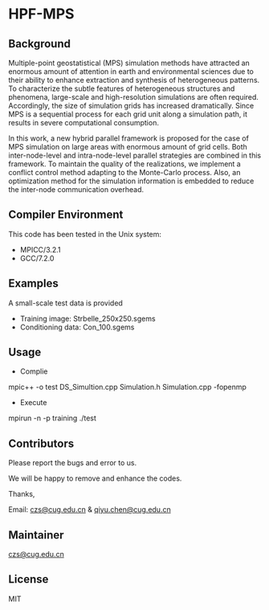# HPF-MPS

## Background
Multiple-point geostatistical (MPS) simulation methods have attracted an enormous amount of attention in earth and environmental sciences due to their ability to enhance extraction and synthesis of heterogeneous patterns. To characterize the subtle features of heterogeneous structures and phenomena, large-scale and high-resolution simulations are often required. Accordingly, the size of simulation grids has increased dramatically. Since MPS is a sequential process for each grid unit along a simulation path, it results in severe computational consumption. 

In this work, a new hybrid parallel framework is proposed for the case of MPS simulation on large areas with enormous amount of grid cells. Both inter-node-level and intra-node-level parallel strategies are combined in this framework. To maintain the quality of the realizations, we implement a conflict control method adapting to the Monte-Carlo process. Also, an optimization method for the simulation information is embedded to reduce the inter-node communication overhead. 

## Compiler Environment
This code has been tested in the Unix system:

* MPICC/3.2.1
* GCC/7.2.0

## Examples
A small-scale test data is provided

* Training image: Strbelle_250x250.sgems
* Conditioning data: Con_100.sgems

## Usage
* Complie

mpic++ -o test DS_Simultion.cpp Simulation.h Simulation.cpp -fopenmp

* Execute

mpirun -n -p training ./test

## Contributors

Please report the bugs and error to us. 

We will be happy to remove and enhance the codes.

Thanks,

Email: czs@cug.edu.cn & qiyu.chen@cug.edu.cn

## Maintainer

czs@cug.edu.cn

## License
MIT
